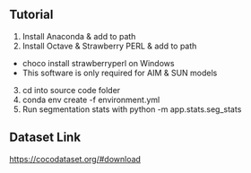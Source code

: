 ## Tutorial 
1. Install Anaconda & add to path
2. Install Octave & Strawberry PERL & add to path
* choco install strawberryperl on Windows
* This software is only required for AIM & SUN models
3. cd into source code folder
4. conda env create -f environment.yml
5. Run segmentation stats with python -m app.stats.seg_stats

## Dataset Link
https://cocodataset.org/#download
